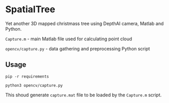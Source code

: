 # SpatialTree

Yet another 3D mapped christmass tree using DepthAI camera, Matlab and Python.  

`Capture.m` - main Matlab file used for calculating point cloud

`opencv/capture.py` - data gathering and preprocessing Python script

## Usage

`pip -r requirements`

`python3 opencv/capture.py`

This shoud generate `capture.mat` file to be loaded by the `Capture.m` script.
